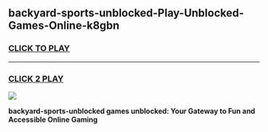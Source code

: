 
## backyard-sports-unblocked-Play-Unblocked-Games-Online-k8gbn
<h3>
<a href="https://premium76.site?title=backyard-sports-unblocked&ref=25A">CLICK TO PLAY</a></h3>
<hr>

<h3>
<a href="https://premium76.site?title=backyard-sports-unblocked&ref=25A">CLICK 2 PLAY</a>
  
</h3>

<a href="https://premium76.site?title=backyard-sports-unblocked&ref=25A"><img src="https://clearcache.store/games.png"></a>


**backyard-sports-unblocked games unblocked: Your Gateway to Fun and Accessible Online Gaming**
